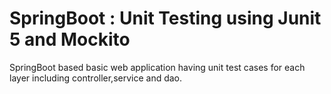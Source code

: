 # SpringBoot : Unit Testing using Junit 5 and Mockito
SpringBoot based basic web application having unit test cases for each layer including controller,service and dao.
